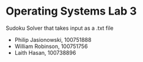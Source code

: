 # Operating Systems Lab 3

Sudoku Solver that takes input as a .txt file

* Philip Jasionowski, 100751888
* William Robinson, 100751756
* Laith Hasan, 100738896
